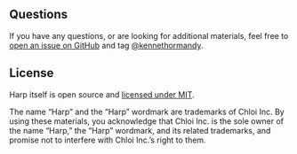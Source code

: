 ## Questions

If you have any questions, or are looking for additional materials, feel free to [open an issue on GitHub](https://github.com/harp/harpjs.com/issues) and tag [@kennethormandy](https://github.com/kennethormandy). 

## License

Harp itself is open source and [licensed under MIT](https://github.com/sintaxi/harp#license).

The name “Harp” and the “Harp” wordmark are trademarks of Chloi Inc. By using these materials, you acknowledge that Chloi Inc. is the sole owner of the name “Harp,” the “Harp” wordmark, and its related trademarks, and promise not to interfere with Chloi Inc.’s right to them.
